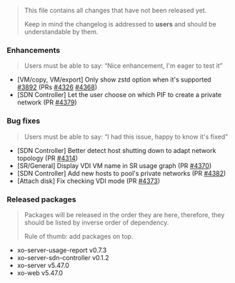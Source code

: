 > This file contains all changes that have not been released yet.
>
> Keep in mind the changelog is addressed to **users** and should be
> understandable by them.

### Enhancements

> Users must be able to say: “Nice enhancement, I'm eager to test it”

- [VM/copy, VM/export] Only show zstd option when it's supported [#3892](https://github.com/vatesfr/xen-orchestra/issues/3892) (PRs [#4326](https://github.com/vatesfr/xen-orchestra/pull/4326) [#4368](https://github.com/vatesfr/xen-orchestra/pull/4368))
- [SDN Controller] Let the user choose on which PIF to create a private network (PR [#4379](https://github.com/vatesfr/xen-orchestra/pull/4379))

### Bug fixes

> Users must be able to say: “I had this issue, happy to know it's fixed”

- [SDN Controller] Better detect host shutting down to adapt network topology (PR [#4314](https://github.com/vatesfr/xen-orchestra/pull/4314))
- [SR/General] Display VDI VM name in SR usage graph (PR [#4370](https://github.com/vatesfr/xen-orchestra/pull/4370))
- [SDN Controller] Add new hosts to pool's private networks (PR [#4382](https://github.com/vatesfr/xen-orchestra/pull/4382))
- [Attach disk] Fix checking VDI mode (PR [#4373](https://github.com/vatesfr/xen-orchestra/pull/4373))

### Released packages

> Packages will be released in the order they are here, therefore, they should
> be listed by inverse order of dependency.
>
> Rule of thumb: add packages on top.

- xo-server-usage-report v0.7.3
- xo-server-sdn-controller v0.1.2
- xo-server v5.47.0
- xo-web v5.47.0
